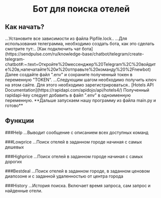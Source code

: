 <h1 align="center">Бот для поиска отелей</h1>
<h2>Как начать?</h2>
<p>
...Установите все зависимости из файла Pipfile.lock..
...Для использования телеграмма, необходимо создать бота, как это сделать смотрите тут:..
[Как подключить чат бота](https://sendpulse.com/ru/knowledge-base/chatbot/telegram/create-telegram-chatbot#:~:text=Откройте%20мессенджер%20Telegram%2C%20войдите%20в,напечатайте%20и%20отправьте%20команду%20%2Fnewbot)
Далее создайте файл ".env" и сохраните полученный токен в переменную "TOKEN".
...Следующим шагом необходимо получить ключ на этом сайте. Для этого необходимо зарегистрироваться..
[Hotels API Documentation](https://rapidapi.com/apidojo/api/hotels4/)
Полученный rapidapi-key следует добавить в файл ".env" в одноименную переменную.
**Дальше запускаем нашу программу из файла main.py и готово**
</p>
<h2>Функции</h2>
<p>
###Help
...Выводит сообщение с описанием всех доступных команд
</p>
<p>
###Lowprice
...Поиск отелей в заданном городе начиная с самых дешевых
</p>
<p>
###Highprice
...Поиск отелей в заданном городе начиная с самых дорогих
</p>
<p>
###Bestdeal
...Поиск отелей в заданном городе, в заданном ценовом диапозоне и с заданной удаленностью от центра города
</p>
<p>
###History
...История поиска. Включает время запроса, сам запрос и найденные отели.
</p>
